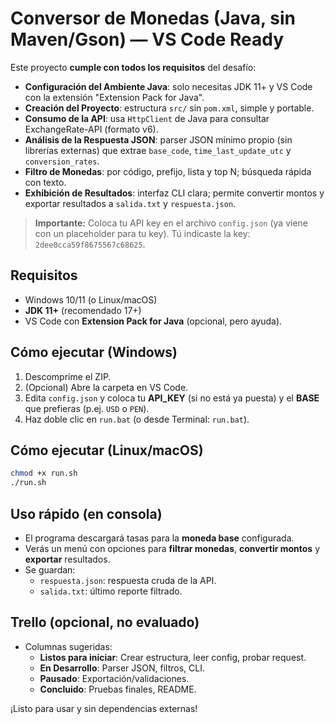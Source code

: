# Conversor de Monedas (Java, sin Maven/Gson) — VS Code Ready

Este proyecto **cumple con todos los requisitos** del desafío:
- **Configuración del Ambiente Java**: solo necesitas JDK 11+ y VS Code con la extensión "Extension Pack for Java".
- **Creación del Proyecto**: estructura `src/` sin `pom.xml`, simple y portable.
- **Consumo de la API**: usa `HttpClient` de Java para consultar ExchangeRate-API (formato v6).
- **Análisis de la Respuesta JSON**: parser JSON mínimo propio (sin librerías externas) que extrae `base_code`, `time_last_update_utc` y `conversion_rates`.
- **Filtro de Monedas**: por código, prefijo, lista y top N; búsqueda rápida con texto.
- **Exhibición de Resultados**: interfaz CLI clara; permite convertir montos y exportar resultados a `salida.txt` y `respuesta.json`.

> **Importante:** Coloca tu API key en el archivo `config.json` (ya viene con un placeholder para tu key). Tú indicaste la key: `2dee0cca59f8675567c68625`.

## Requisitos
- Windows 10/11 (o Linux/macOS)
- **JDK 11+** (recomendado 17+)
- VS Code con **Extension Pack for Java** (opcional, pero ayuda).

## Cómo ejecutar (Windows)
1. Descomprime el ZIP.
2. (Opcional) Abre la carpeta en VS Code.
3. Edita `config.json` y coloca tu **API_KEY** (si no está ya puesta) y el **BASE** que prefieras (p.ej. `USD` o `PEN`).
4. Haz doble clic en `run.bat` (o desde Terminal: `run.bat`).

## Cómo ejecutar (Linux/macOS)
```bash
chmod +x run.sh
./run.sh
```

## Uso rápido (en consola)
- El programa descargará tasas para la **moneda base** configurada.
- Verás un menú con opciones para **filtrar monedas**, **convertir montos** y **exportar** resultados.
- Se guardan:
  - `respuesta.json`: respuesta cruda de la API.
  - `salida.txt`: último reporte filtrado.

## Trello (opcional, no evaluado)
- Columnas sugeridas:
  - **Listos para iniciar**: Crear estructura, leer config, probar request.
  - **En Desarrollo**: Parser JSON, filtros, CLI.
  - **Pausado**: Exportación/validaciones.
  - **Concluido**: Pruebas finales, README.

¡Listo para usar y sin dependencias externas!